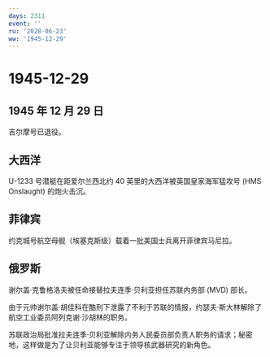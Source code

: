 ```yaml
---
days: 2311
event: ''
ru: '2028-06-23'
ww: '1945-12-29'
---
```


# 1945-12-29

## 1945 年 12 月 29 日

吉尔摩号已退役。

## 大西洋

U-1233 号潜艇在距爱尔兰西北约 40 英里的大西洋被英国皇家海军猛攻号 (HMS
Onslaught) 的炮火击沉。

## 菲律宾

约克城号航空母舰（埃塞克斯级）载着一批美国士兵离开菲律宾马尼拉。

## 俄罗斯

谢尔盖·克鲁格洛夫被任命接替拉夫连季·贝利亚担任苏联内务部 (MVD) 部长。

由于元帅谢尔盖·胡佳科在酷刑下泄露了不利于苏联的情报，约瑟夫·斯大林解除了航空工业委员阿列克谢·沙胡林的职务。

苏联政治局批准拉夫连季·贝利亚解除内务人民委员部负责人职务的请求；秘密地，这样做是为了让贝利亚能够专注于领导核武器研究的新角色。